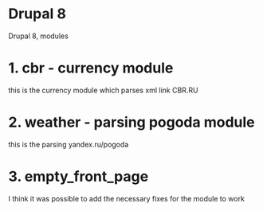 # Drupal 8
Drupal 8, modules
# 1. cbr - currency module
this is the currency module which parses xml link CBR.RU
# 2. weather - parsing pogoda module
this is the parsing yandex.ru/pogoda
# 3. empty_front_page
I think it was possible to add the necessary fixes for the module to work
